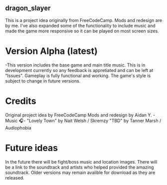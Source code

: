 ## dragon_slayer

This is a project idea originally from FreeCodeCamp. Mods and redesign are by me. I've also expanded some of the functionality to include music and made the game more responsive so it can be played on most screen sizes.

# Version Alpha (latest)

-This version includes the base game and main title music. This is in development currently so any feedback is appretiated and can be left at "Issues". Gameplay is fully functional and working. The game's style is subject to change in future versions.

# Credits

Original project idea by FreeCodeCamp
Mods and redesign by Aidan Y.
-Music 🎧-
"Lovely Town" by Nait Welsh / Skremzy
"TBD" by Tanner Marsh / Audiophobia

# Future ideas

In the future there will be fight/boss music and location images.
There will be a link to the soundtrack and artists who helped provided the amazing soundtrack.
Older versions may remain avalible for download as they are released.

